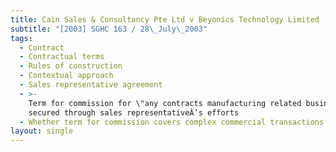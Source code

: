 ```yaml
---
title: Cain Sales & Consultancy Pte Ltd v Beyonics Technology Limited
subtitle: "[2003] SGHC 163 / 28\_July\_2003"
tags:
  - Contract
  - Contractual terms
  - Rules of construction
  - Contextual approach
  - Sales representative agreement
  - >-
    Term for commission for \"any contracts manufacturing related business\"
    secured through sales representativeÂ’s efforts
  - Whether term for commission covers complex commercial transactions.
layout: single
---
```


